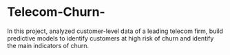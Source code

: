 # Telecom-Churn-
In this project, analyzed customer-level data of a leading telecom firm, build predictive models to identify customers at high risk of churn and identify the main indicators of churn.
